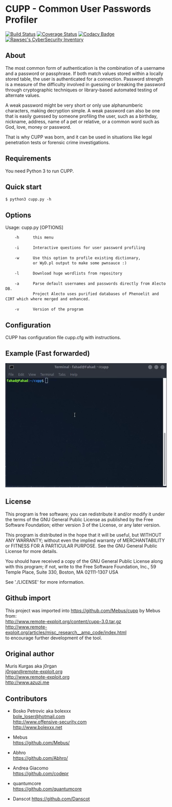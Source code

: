 # CUPP - Common User Passwords Profiler

[![Build Status](https://travis-ci.org/Mebus/cupp.svg?branch=master)](https://travis-ci.org/Mebus/cupp)
[![Coverage Status](https://coveralls.io/repos/github/Mebus/cupp/badge.svg)](https://coveralls.io/github/Mebus/cupp)
[![Codacy Badge](https://api.codacy.com/project/badge/Grade/a578dde078ef481e97a0e7eac0c8d312)](https://app.codacy.com/app/Mebus/cupp?utm_source=github.com&utm_medium=referral&utm_content=Mebus/cupp&utm_campaign=Badge_Grade_Dashboard)
[![Rawsec's CyberSecurity Inventory](https://inventory.raw.pm/img/badges/Rawsec-inventoried-FF5050_plastic.svg)](https://inventory.raw.pm/)

 
## About

  The most common form of authentication is the combination of a username
  and a password or passphrase. If both match values stored within a locally
  stored table, the user is authenticated for a connection. Password strength is
  a measure of the difficulty involved in guessing or breaking the password
  through cryptographic techniques or library-based automated testing of
  alternate values.

  A weak password might be very short or only use alphanumberic characters,
  making decryption simple. A weak password can also be one that is easily
  guessed by someone profiling the user, such as a birthday, nickname, address,
  name of a pet or relative, or a common word such as God, love, money or password.

  That is why CUPP was born, and it can be used in situations like legal
  penetration tests or forensic crime investigations.


Requirements
------------

You need Python 3 to run CUPP.

Quick start
-----------

    $ python3 cupp.py -h

## Options

  Usage: cupp.py [OPTIONS]

        -h      this menu

        -i      Interactive questions for user password profiling

        -w      Use this option to profile existing dictionary,
                or WyD.pl output to make some pwnsauce :)

        -l      Download huge wordlists from repository

        -a      Parse default usernames and passwords directly from Alecto DB.
                Project Alecto uses purified databases of Phenoelit and CIRT which where merged and enhanced.

        -v      Version of the program



## Configuration

   CUPP has configuration file cupp.cfg with instructions.

## Example (Fast forwarded)

![cupp-example](screenshots/cupp-example.gif)

## License

  This program is free software; you can redistribute it and/or modify
  it under the terms of the GNU General Public License as published by
  the Free Software Foundation; either version 3 of the License, or
  any later version.

  This program is distributed in the hope that it will be useful,
  but WITHOUT ANY WARRANTY; without even the implied warranty of
  MERCHANTABILITY or FITNESS FOR A PARTICULAR PURPOSE.  See the
  GNU General Public License for more details.

  You should have received a copy of the GNU General Public License
  along with this program; if not, write to the Free Software
  Foundation, Inc., 59 Temple Place, Suite 330, Boston, MA  02111-1307  USA

  See './LICENSE' for more information.

## Github import

This project was imported into https://github.com/Mebus/cupp by Mebus from:  
http://www.remote-exploit.org/content/cupp-3.0.tar.gz  
http://www.remote-exploit.org/articles/misc_research__amp_code/index.html  
to encourage further development of the tool.

## Original author

  Muris Kurgas aka j0rgan  
  j0rgan@remote-exploit.org  
  http://www.remote-exploit.org  
  http://www.azuzi.me  


## Contributors

  * Bosko Petrovic aka bolexxx  
  bole_loser@hotmail.com  
  http://www.offensive-security.com  
  http://www.bolexxx.net  

  * Mebus  
    https://github.com/Mebus/  

  * Abhro  
    https://github.com/Abhro/  

  * Andrea Giacomo  
    https://github.com/codepr

  * quantumcore  
    https://github.com/quantumcore

  * Danscot
    https://github.com/Danscot  
